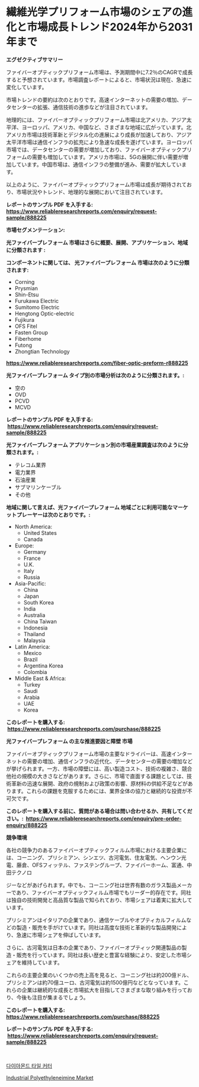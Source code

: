 <p><h1>繊維光学プリフォーム市場のシェアの進化と市場成長トレンド2024年から2031年まで</h1></p><p><strong>エグゼクティブサマリー</strong></p>
<p><p>ファイバーオプティックプリフォーム市場は、予測期間中に7.2％のCAGRで成長すると予想されています。市場調査レポートによると、市場状況は現在、急速に変化しています。</p><p>市場トレンドの要約は次のとおりです。高速インターネットの需要の増加、データセンターの拡張、通信技術の進歩などが注目されています。</p><p>地理的には、ファイバーオプティックプリフォーム市場は北アメリカ、アジア太平洋、ヨーロッパ、アメリカ、中国など、さまざまな地域に広がっています。北アメリカ市場は技術革新とデジタル化の進展により成長が加速しており、アジア太平洋市場は通信インフラの拡充により急速な成長を遂げています。ヨーロッパ市場では、データセンターの需要が増加しており、ファイバーオプティックプリフォームの需要も増加しています。アメリカ市場は、5Gの展開に伴い需要が増加しています。中国市場は、通信インフラの整備が進み、需要が拡大しています。</p><p>以上のように、ファイバーオプティックプリフォーム市場は成長が期待されており、市場状況やトレンド、地理的な展開において注目されています。</p></p>
<p><strong>レポートのサンプル PDF を入手する: <a href="https://www.reliableresearchreports.com/enquiry/request-sample/888225">https://www.reliableresearchreports.com/enquiry/request-sample/888225</a></strong></p>
<p><strong>市場セグメンテーション:</strong></p>
<p><strong> 光ファイバープレフォーム 市場はさらに概要、展開、アプリケーション、地域に分類されます :</strong></p>
<p><strong>コンポーネントに関しては、 光ファイバープレフォーム 市場は次のように分類されます: &nbsp;</strong></p>
<p><ul><li>Corning</li><li>Prysmian</li><li>Shin-Etsu</li><li>Furukawa Electric</li><li>Sumitomo Electric</li><li>Hengtong Optic-electric</li><li>Fujikura</li><li>OFS Fitel</li><li>Fasten Group</li><li>Fiberhome</li><li>Futong</li><li>Zhongtian Technology</li></ul></p>
<p><strong><a href="https://www.reliableresearchreports.com/fiber-optic-preform-r888225">https://www.reliableresearchreports.com/fiber-optic-preform-r888225</a></strong></p>
<p><strong> 光ファイバープレフォーム タイプ別の市場分析は次のように分類されます。:</strong></p>
<p><ul><li>空の</li><li>OVD</li><li>PCVD</li><li>MCVD</li></ul></p>
<p><strong>レポートのサンプル PDF を入手する: &nbsp;<a href="https://www.reliableresearchreports.com/enquiry/request-sample/888225">https://www.reliableresearchreports.com/enquiry/request-sample/888225</a></strong></p>
<p><strong> 光ファイバープレフォーム アプリケーション別の市場産業調査は次のように分類されます。:</strong></p>
<p><ul><li>テレコム業界</li><li>電力業界</li><li>石油産業</li><li>サブマリンケーブル</li><li>その他</li></ul></p>
<p><strong>地域に関して言えば、光ファイバープレフォーム 地域ごとに利用可能なマーケットプレーヤーは次のとおりです。:</strong></p>
<p><ul>
    <li>
        North America:
        <ul>
            <li>United States</li>
            <li>Canada</li>
        </ul>
    </li>
    <li>
        Europe:
        <ul>
            <li>Germany</li>
            <li>France</li>
            <li>U.K.</li>
            <li>Italy</li>
            <li>Russia</li>
        </ul>
    </li>
    <li>
        Asia-Pacific:
        <ul>
            <li>China</li>
            <li>Japan</li>
            <li>South Korea</li>
            <li>India</li>
            <li>Australia</li>
            <li>China Taiwan</li>
            <li>Indonesia</li>
            <li>Thailand</li>
            <li>Malaysia</li>
        </ul>
    </li>
    <li>
        Latin America:
        <ul>
            <li>Mexico</li>
            <li>Brazil</li>
            <li>Argentina Korea</li>
            <li>Colombia</li>
        </ul>
    </li>
    <li>
        Middle East & Africa:
        <ul>
            <li>Turkey</li>
            <li>Saudi</li>
            <li>Arabia</li>
            <li>UAE</li>
            <li>Korea</li>
        </ul>
    </li>
    </ul></p>
<p><strong>このレポートを購入する: &nbsp;<a href="https://www.reliableresearchreports.com/purchase/888225">https://www.reliableresearchreports.com/purchase/888225</a></strong></p>
<p><strong>光ファイバープレフォーム の主な推進要因と障壁 市場</strong></p>
<p><p>ファイバーオプティックプリフォーム市場の主要なドライバーは、高速インターネットの需要の増加、通信インフラの近代化、データセンターの需要の増加などが挙げられます。一方、市場の障壁には、高い製造コスト、技術の複雑さ、競合他社の規模の大きさなどがあります。さらに、市場で直面する課題としては、技術革新の迅速な展開、政府の規制および政策の影響、原材料の供給不足などがあります。これらの課題を克服するためには、業界全体の協力と継続的な投資が不可欠です。</p></p>
<p><strong>このレポートを購入する前に、質問がある場合は問い合わせるか、共有してください。:&nbsp; <a href="https://www.reliableresearchreports.com/enquiry/pre-order-enquiry/888225">https://www.reliableresearchreports.com/enquiry/pre-order-enquiry/888225</a></strong></p>
<p><strong>競争環境</strong></p>
<p><p>各社の競争力のあるファイバーオプティックフィルム市場における主要企業には、コーニング、プリシミアン、シンエツ、古河電気、住友電気、ヘンウン光電、藤倉、OFSフィッテル、ファステングループ、ファイバーホーム、富通、中田テクノロ</p><p>ジーなどがあげられます。中でも、コーニング社は世界有数のガラス製品メーカーであり、ファイバーオプティックフィルム市場でもリーダー的存在です。同社は独自の技術開発と高品質な製品で知られており、市場シェアは着実に拡大しています。</p><p>プリシミアンはイタリアの企業であり、通信ケーブルやオプティカルフィルムなどの製造・販売を手がけています。同社は高度な技術と革新的な製品開発により、急速に市場シェアを伸ばしています。</p><p>さらに、古河電気は日本の企業であり、ファイバーオプティック関連製品の製造・販売を行っています。同社は長い歴史と豊富な経験により、安定した市場シェアを維持しています。</p><p>これらの主要企業のいくつかの売上高を見ると、コーニング社は約200億ドル、プリシミアンは約70億ユーロ、古河電気は約1500億円などとなっています。これらの企業は継続的な成長と市場拡大を目指してさまざまな取り組みを行っており、今後も注目が集まるでしょう。</p></p>
<p><strong>このレポートを購入する: &nbsp; <a href="https://www.reliableresearchreports.com/purchase/888225">https://www.reliableresearchreports.com/purchase/888225</a></strong></p>
<p><strong>レポートのサンプル PDF を入手する: &nbsp;<a href="https://www.reliableresearchreports.com/enquiry/request-sample/888225">https://www.reliableresearchreports.com/enquiry/request-sample/888225</a></strong><strong></strong></p>
<p>&nbsp;</p>
<p><p><a href="https://github.com/wallacBahrtyinger567686/Market-Research-Report-List-1/blob/main/838628727520.md">다이아몬드 타일 커터</a></p><p><a href="https://five-trouble-98a.notion.site/Industrial-Polyethyleneimine-Market-Comprehensive-Assessment-by-Type-Application-and-Geography-f08095ecf87e490bba7053cd00ee21e8">Industrial Polyethyleneimine Market</a></p></p>